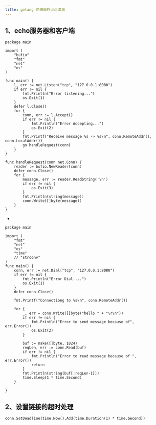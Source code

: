 ```yaml
---
title: golang 网络编程点点滴滴 
---
```


## 1、echo服务器和客户端
    
    package main
    
    import (
    	"bufio"
    	"fmt"
    	"net"
    	"os"
    )
    
    func main() {
    	l, err := net.Listen("tcp", "127.0.0.1:8080")
    	if err != nil {
    		fmt.Println("Error listening...")
    		os.Exit(1)
    	}
    	defer l.Close()
    	for {
    		conn, err := l.Accept()
    		if err != nil {
    			fmt.Println("Error Accepting...")
    			os.Exit(2)
    		}
    		fmt.Printf("Receive message %s -> %s\n", conn.RemoteAddr(), conn.LocalAddr())
    		go handleRequest(conn)
    	}
    }
    
    func handleRequest(conn net.Conn) {
    	reader := bufio.NewReader(conn)
    	defer conn.Close()
    	for {
    		message, err := reader.ReadString('\n')
    		if err != nil {
    			os.Exit(3)
    		}
    		fmt.Println(string(message))
    		conn.Write([]byte(message))
    	}
    }

-

    package main
    
    import (
    	"fmt"
    	"net"
    	"os"
    	"time"
    	// "strconv"
    )
    func main() {
    	conn, err := net.Dial("tcp", "127.0.0.1:8080")
    	if err != nil {
    		fmt.Println("Error Dial....")
    		os.Exit(1)
    	}
    	defer conn.Close()
    
    	fmt.Printf("Connectiong to %s\n", conn.RemoteAddr())
    
    	for {
    		_, err = conn.Write([]byte("hello " + "\r\n"))
    		if err != nil {
    			fmt.Println("Error to send message because of", err.Error())
    			os.Exit(2)
    		}
    
    		buf := make([]byte, 1024)
    		reqLen, err := conn.Read(buf)
    		if err != nil {
    			fmt.Println("Error to read message because of ", err.Error())
    			return
    		}
    		fmt.Println(string(buf[:reqLen-1]))
    		time.Sleep(1 * time.Second)
    	}
    
    }


## 2、设置链接的超时处理
	conn.SetDeadline(time.Now().Add(time.Duration(1) * time.Second))
